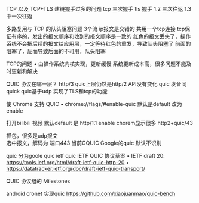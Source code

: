 TCP 以及 TCP+TLS 建链握手过多的问题
  tcp 三次握手 
  tls 握手  1.2 三次往返    1.3中一次往返
  
  
多路复用与 TCP 的队头阻塞问题
 3个流  ip报文是交错的   共用一个tcp连接   tcp保证有序的，发出的报文顺序和收到的报文顺序是一致的
   红色的报文丢失了，操作系统不会把后续的报文给应用层，一定等待红色的重发，导致队头阻塞了
  前面的阻塞了，反而导致后面的不可用，队头阻塞
   
 
TCP的问题
 • 由操作系统内核实现，更新缓慢     系统更新成本高，很多问题不能及时更新和解决
 
 
QUIC 协议在哪一层？  http/3
  quic上层仍然是http/2  API没有变化     quic 发音同quick
  quic基于udp 实现了TLS和tcp的功能
  
  

使 Chrome 支持 QUIC
 • chrome://flags/#enable-quic  默认是default 改为enable
 
 打开bilibili 视频
  默认default 是 http/1.1
  enable  chorem显示很多 http2+quic/43   
  
 抓包，很多是udp报文     
   选中报文，解码为  端口443  当前GQUIC Google的quic   默认不识别
   
   
quic 分为goole quic  ietf quic
IETF QUIC 协议草案
• IETF draft 20: https://tools.ietf.org/html/draft-ietf-quic-http-20
• https://datatracker.ietf.org/doc/draft-ietf-quic-transport/


QUIC 协议组的 Milestones



android  cronet 实现quic
https://github.com/xiaojuanmao/quic-bench   